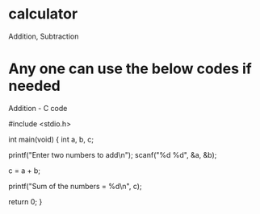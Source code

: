 # calculator
Addition, Subtraction

Any one can use the below codes if needed
===========================
Addition - C code

#include  <stdio.h>

int main(void)
{
   int a, b, c;
   
   printf("Enter two numbers to add\n");
   scanf("%d %d", &a, &b);
   
   c = a + b;
   
   printf("Sum of the numbers = %d\n", c);
   
   return 0;
}
